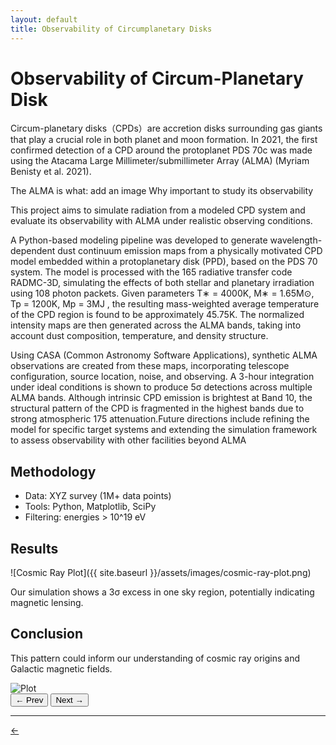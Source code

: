 ```yaml
---
layout: default
title: Observability of Circumplanetary Disks
---
```





# Observability of Circum-Planetary Disk


Circum-planetary disks（CPDs）are accretion disks surrounding gas giants that play a crucial role in both planet and moon formation. 
In 2021, the first confirmed detection of a CPD around the protoplanet PDS 70c was made using the Atacama
Large Millimeter/submillimeter Array (ALMA) (Myriam Benisty et al. 2021). 

The ALMA is what: add an image 
Why important to study its observability 

This project aims to simulate radiation from a modeled CPD system and evaluate its observability with ALMA
under realistic observing conditions.


A Python-based modeling pipeline was developed to generate wavelength-dependent dust
continuum emission maps from a physically motivated CPD model embedded within a
protoplanetary disk (PPD), based on the PDS 70 system. The model is processed with the
165 radiative transfer code RADMC-3D, simulating the effects of both stellar and planetary
irradiation using 108 photon packets. Given parameters T∗ = 4000K, M∗ = 1.65M⊙,
Tp = 1200K, Mp = 3MJ , the resulting mass-weighted average temperature of the CPD region
is found to be approximately 45.75K. The normalized intensity maps are then generated across
the ALMA bands, taking into account dust composition, temperature, and density structure.

 
 Using CASA (Common Astronomy Software Applications), synthetic ALMA observations
are created from these maps, incorporating telescope configuration, source location, noise, and
observing. A 3-hour integration under ideal conditions is shown to produce 5σ detections
across multiple ALMA bands. Although intrinsic CPD emission is brightest at Band 10, the
structural pattern of the CPD is fragmented in the highest bands due to strong atmospheric
175 attenuation.Future directions include refining the model for specific target systems and extending
the simulation framework to assess observability with other facilities beyond ALMA

##  Methodology
- Data: XYZ survey (1M+ data points)
- Tools: Python, Matplotlib, SciPy
- Filtering: energies > 10^19 eV

## Results

![Cosmic Ray Plot]({{ site.baseurl }}/assets/images/cosmic-ray-plot.png)

Our simulation shows a 3σ excess in one sky region, potentially indicating magnetic lensing.

## Conclusion
This pattern could inform our understanding of cosmic ray origins and Galactic magnetic fields.


<div class="carousel">
  <img id="carousel-img" src="{{ site.baseurl }}/assets/images/plot1.png" alt="Plot" />
  <div class="carousel-buttons">
    <button onclick="prevSlide()">← Prev</button>
    <button onclick="nextSlide()">Next →</button>
  </div>
</div>

<script>
  const images = [
    "{{ site.baseurl }}/assets/images/CPD_images/band 1.png",
    "{{ site.baseurl }}/assets/images/CPD_images/band 3.png",
    "{{ site.baseurl }}/assets/images/CPD_images/band 4.png",
    "{{ site.baseurl }}/assets/images/CPD_images/band 5.png",
    "{{ site.baseurl }}/assets/images/CPD_images/band 6.png",
    "{{ site.baseurl }}/assets/images/CPD_images/band 7.png",
    "{{ site.baseurl }}/assets/images/CPD_images/band 8.png",
    "{{ site.baseurl }}/assets/images/CPD_images/band 9.png",
    "{{ site.baseurl }}/assets/images/CPD_images/band 10.png"
  ];

  let index = 0;
  const img = document.getElementById("carousel-img");

  function showImage(i) {
    img.src = images[i];
  }

  function nextSlide() {
    index = (index + 1) % images.length;
    showImage(index);
  }

  function prevSlide() {
    index = (index - 1 + images.length) % images.length;
    showImage(index);
  }
</script>



---

<a href="{{ site.baseurl }}/experience/" class="back-link">← </a>

